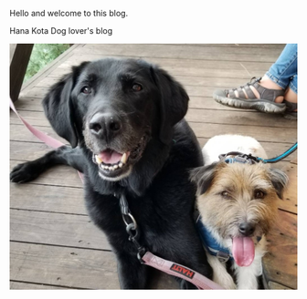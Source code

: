 Hello and welcome to this blog. 

Hana Kota Dog lover's blog


![](/images/IMG_7067%20(2).JPG "Hana＆Kota")
